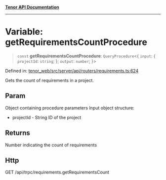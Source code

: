 [**Tenor API Documentation**](../../README.md)

***

# Variable: getRequirementsCountProcedure

> `const` **getRequirementsCountProcedure**: `QueryProcedure`\<\{ `input`: \{ `projectId`: `string`; \}; `output`: `number`; \}\>

Defined in: [tenor\_web/src/server/api/routers/requirements.ts:624](https://github.com/Apantli/Tenor/blob/293d0ddb2d5307c4150fcd161249995fd5278c7d/tenor_web/src/server/api/routers/requirements.ts#L624)

Gets the count of requirements in a project.

## Param

Object containing procedure parameters
Input object structure:
- projectId - String ID of the project

## Returns

Number indicating the count of requirements

## Http

GET /api/trpc/requirements.getRequirementsCount
